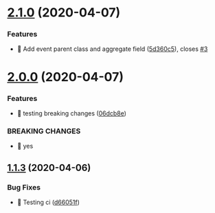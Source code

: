 # [2.1.0](https://github.com/arkerlabs/event-sourcing-generator/compare/v2.0.0...v2.1.0) (2020-04-07)


### Features

* 🎸 Add event parent class and aggregate field ([5d360c5](https://github.com/arkerlabs/event-sourcing-generator/commit/5d360c5e6e59e286e6e13fb94358683079c46267)), closes [#3](https://github.com/arkerlabs/event-sourcing-generator/issues/3)

# [2.0.0](https://github.com/arkerlabs/event-sourcing-generator/compare/v1.1.3...v2.0.0) (2020-04-07)


### Features

* 🎸 testing breaking changes ([06dcb8e](https://github.com/arkerlabs/event-sourcing-generator/commit/06dcb8e1c50b78fdc0cdb862742dd6307c3d8e88))


### BREAKING CHANGES

* 🧨 yes

## [1.1.3](https://github.com/arkerlabs/event-sourcing-generator/compare/v1.1.2...v1.1.3) (2020-04-06)


### Bug Fixes

* 🐛 Testing ci ([d66051f](https://github.com/arkerlabs/event-sourcing-generator/commit/d66051f40d379ea15caf21feee7aaea980564160))

